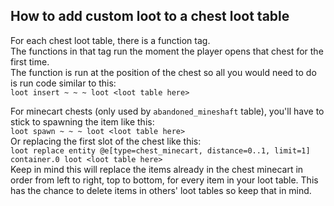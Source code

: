 ## How to add custom loot to a chest loot table
For each chest loot table, there is a function tag.  
The functions in that tag run the moment the player opens that chest for the first time.  
The function is run at the position of the chest so all you would need to do is run code similar to this:  
`loot insert ~ ~ ~ loot <loot table here>`

For minecart chests (only used by `abandoned_mineshaft` table), you'll have to stick to spawning the item like this:  
`loot spawn ~ ~ ~ loot <loot table here>`  
Or replacing the first slot of the chest like this:  
`loot replace entity @e[type=chest_minecart, distance=0..1, limit=1] container.0 loot <loot table here> `  
Keep in mind this will replace the items already in the chest minecart in order from left to right, top to bottom, for every item in your loot table. This has the chance to delete items in others' loot tables so keep that in mind.
